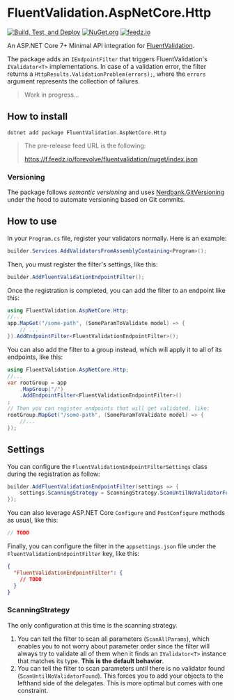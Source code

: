 # FluentValidation.AspNetCore.Http

[![Build, Test, and Deploy](https://github.com/Carl-Hugo/FluentValidation.AspNetCore.Http/actions/workflows/main.yml/badge.svg)](https://github.com/Carl-Hugo/FluentValidation.AspNetCore.Http/actions/workflows/main.yml)
[![NuGet.org](https://img.shields.io/nuget/vpre/FluentValidation.AspNetCore.Http)](https://www.nuget.org/packages/FluentValidation.AspNetCore.Http/)
[![feedz.io](https://img.shields.io/badge/endpoint.svg?url=https%3A%2F%2Ff.feedz.io%2Fforevolve%2Ffluentvalidation%2Fshield%2FFluentValidation.AspNetCore.Http%2Flatest)](https://f.feedz.io/forevolve/fluentvalidation/packages/FluentValidation.AspNetCore.Http/latest/download)

An ASP.NET Core 7+ Minimal API integration for [FluentValidation](https://github.com/FluentValidation/FluentValidation).

The package adds an `IEndpointFilter` that triggers FluentValidation's `IValidator<T>` implementations. In case of a validation error, the filter returns a `HttpResults.ValidationProblem(errors);`, where the `errors` argument represents the collection of failures.

> Work in progress...

## How to install

```
dotnet add package FluentValidation.AspNetCore.Http
```

> The pre-release feed URL is the following:
>
> https://f.feedz.io/forevolve/fluentvalidation/nuget/index.json

### Versioning

The package follows _semantic versioning_ and uses [Nerdbank.GitVersioning](https://github.com/dotnet/Nerdbank.GitVersioning) under the hood to automate versioning based on Git commits.

## How to use

In your `Program.cs` file, register your validators normally. Here is an example:

```csharp
builder.Services.AddValidatorsFromAssemblyContaining<Program>();
```

Then, you must register the filter's settings, like this:

```csharp
builder.AddFluentValidationEndpointFilter();
```

Once the registration is completed, you can add the filter to an endpoint like this:

```csharp
using FluentValidation.AspNetCore.Http;
//...
app.MapGet("/some-path", (SomeParamToValidate model) => {
    // ...
}).AddEndpointFilter<FluentValidationEndpointFilter>();
```

You can also add the filter to a group instead, which will apply it to all of its endpoints, like this:

```csharp
using FluentValidation.AspNetCore.Http;
//...
var rootGroup = app
    .MapGroup("/")
    .AddEndpointFilter<FluentValidationEndpointFilter>()
;
// Then you can register endpoints that will get validated, like:
rootGroup.MapGet("/some-path", (SomeParamToValidate model) => {
    //...
});
```

## Settings

You can configure the `FluentValidationEndpointFilterSettings` class during the registration as follow:

```csharp
builder.AddFluentValidationEndpointFilter(settings => {
    settings.ScanningStrategy = ScanningStrategy.ScanUntilNoValidatorFound;
});
```

You can also leverage ASP.NET Core `Configure` and `PostConfigure` methods as usual, like this:

```csharp
// TODO
```

Finally, you can configure the filter in the `appsettings.json` file under the `FluentValidationEndpointFilter` key, like this:

```json
{
  "FluentValidationEndpointFilter": {
    // TODO
  }
}
```

### ScanningStrategy

The only configuration at this time is the scanning strategy.

1. You can tell the filter to scan all parameters (`ScanAllParams`), which enables you to not worry about parameter order since the filter will always try to validate all of them when it finds an `IValidator<T>` instance that matches its type. **This is the default behavior**.
1. You can tell the filter to scan parameters until there is no validator found (`ScanUntilNoValidatorFound`). This forces you to add your objects to the lefthand side of the delegates. This is more optimal but comes with one constraint.
